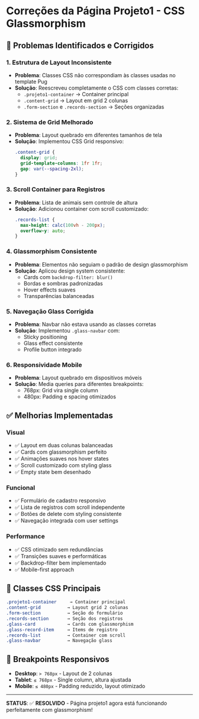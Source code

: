 # Correções da Página Projeto1 - CSS Glassmorphism

## 🔧 Problemas Identificados e Corrigidos

### 1. **Estrutura de Layout Inconsistente**
- **Problema**: Classes CSS não correspondiam às classes usadas no template Pug
- **Solução**: Reescreveu completamente o CSS com classes corretas:
  - `.projeto1-container` → Container principal
  - `.content-grid` → Layout em grid 2 colunas
  - `.form-section` e `.records-section` → Seções organizadas

### 2. **Sistema de Grid Melhorado**
- **Problema**: Layout quebrado em diferentes tamanhos de tela
- **Solução**: Implementou CSS Grid responsivo:
  ```css
  .content-grid {
    display: grid;
    grid-template-columns: 1fr 1fr;
    gap: var(--spacing-2xl);
  }
  ```

### 3. **Scroll Container para Registros**
- **Problema**: Lista de animais sem controle de altura
- **Solução**: Adicionou container com scroll customizado:
  ```css
  .records-list {
    max-height: calc(100vh - 200px);
    overflow-y: auto;
  }
  ```

### 4. **Glassmorphism Consistente**
- **Problema**: Elementos não seguiam o padrão de design glassmorphism
- **Solução**: Aplicou design system consistente:
  - Cards com `backdrop-filter: blur()`
  - Bordas e sombras padronizadas
  - Hover effects suaves
  - Transparências balanceadas

### 5. **Navegação Glass Corrigida**
- **Problema**: Navbar não estava usando as classes corretas
- **Solução**: Implementou `.glass-navbar` com:
  - Sticky positioning
  - Glass effect consistente
  - Profile button integrado

### 6. **Responsividade Mobile**
- **Problema**: Layout quebrado em dispositivos móveis
- **Solução**: Media queries para diferentes breakpoints:
  - 768px: Grid vira single column
  - 480px: Padding e spacing otimizados

## ✅ Melhorias Implementadas

### **Visual**
- ✅ Layout em duas colunas balanceadas
- ✅ Cards com glassmorphism perfeito
- ✅ Animações suaves nos hover states
- ✅ Scroll customizado com styling glass
- ✅ Empty state bem desenhado

### **Funcional**
- ✅ Formulário de cadastro responsivo
- ✅ Lista de registros com scroll independente
- ✅ Botões de delete com styling consistente
- ✅ Navegação integrada com user settings

### **Performance**
- ✅ CSS otimizado sem redundâncias
- ✅ Transições suaves e performáticas
- ✅ Backdrop-filter bem implementado
- ✅ Mobile-first approach

## 🎨 Classes CSS Principais

```css
.projeto1-container     → Container principal
.content-grid          → Layout grid 2 colunas
.form-section          → Seção do formulário
.records-section       → Seção dos registros
.glass-card            → Cards com glassmorphism
.glass-record-item     → Items de registro
.records-list          → Container com scroll
.glass-navbar          → Navegação glass
```

## 📱 Breakpoints Responsivos

- **Desktop**: `> 768px` - Layout de 2 colunas
- **Tablet**: `≤ 768px` - Single column, altura ajustada
- **Mobile**: `≤ 480px` - Padding reduzido, layout otimizado

---

**STATUS**: ✅ **RESOLVIDO** - Página projeto1 agora está funcionando perfeitamente com glassmorphism!

